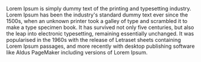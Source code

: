 Lorem Ipsum is simply dummy text of the printing and typesetting industry. Lorem Ipsum has been 
the industry's standard dummy text ever since the 1500s, when an unknown printer took a galley 
of type and scrambled it to make a type specimen book. It has survived not only five centuries,
but also the leap into electronic typesetting, remaining essentially unchanged. It was popularised
 in the 1960s with the release of Letraset sheets containing Lorem Ipsum passages, and more
  recently with desktop publishing software like Aldus PageMaker including versions of Lorem Ipsum.
  